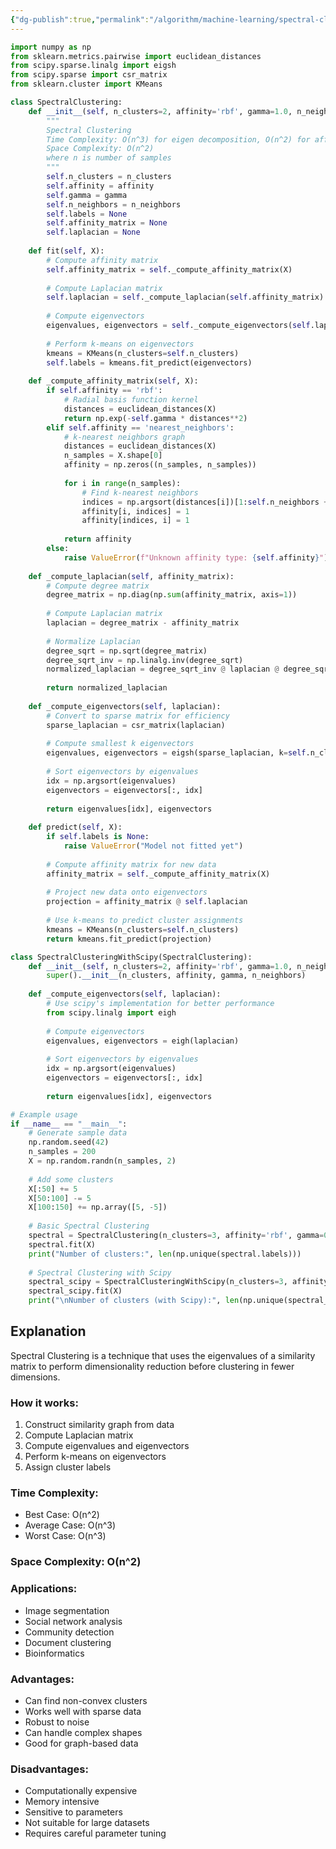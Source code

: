 ```yaml
---
{"dg-publish":true,"permalink":"/algorithm/machine-learning/spectral-clustering/"}
---
```


```python
import numpy as np
from sklearn.metrics.pairwise import euclidean_distances
from scipy.sparse.linalg import eigsh
from scipy.sparse import csr_matrix
from sklearn.cluster import KMeans

class SpectralClustering:
    def __init__(self, n_clusters=2, affinity='rbf', gamma=1.0, n_neighbors=10):
        """
        Spectral Clustering
        Time Complexity: O(n^3) for eigen decomposition, O(n^2) for affinity matrix
        Space Complexity: O(n^2)
        where n is number of samples
        """
        self.n_clusters = n_clusters
        self.affinity = affinity
        self.gamma = gamma
        self.n_neighbors = n_neighbors
        self.labels = None
        self.affinity_matrix = None
        self.laplacian = None
    
    def fit(self, X):
        # Compute affinity matrix
        self.affinity_matrix = self._compute_affinity_matrix(X)
        
        # Compute Laplacian matrix
        self.laplacian = self._compute_laplacian(self.affinity_matrix)
        
        # Compute eigenvectors
        eigenvalues, eigenvectors = self._compute_eigenvectors(self.laplacian)
        
        # Perform k-means on eigenvectors
        kmeans = KMeans(n_clusters=self.n_clusters)
        self.labels = kmeans.fit_predict(eigenvectors)
    
    def _compute_affinity_matrix(self, X):
        if self.affinity == 'rbf':
            # Radial basis function kernel
            distances = euclidean_distances(X)
            return np.exp(-self.gamma * distances**2)
        elif self.affinity == 'nearest_neighbors':
            # k-nearest neighbors graph
            distances = euclidean_distances(X)
            n_samples = X.shape[0]
            affinity = np.zeros((n_samples, n_samples))
            
            for i in range(n_samples):
                # Find k-nearest neighbors
                indices = np.argsort(distances[i])[1:self.n_neighbors + 1]
                affinity[i, indices] = 1
                affinity[indices, i] = 1
            
            return affinity
        else:
            raise ValueError(f"Unknown affinity type: {self.affinity}")
    
    def _compute_laplacian(self, affinity_matrix):
        # Compute degree matrix
        degree_matrix = np.diag(np.sum(affinity_matrix, axis=1))
        
        # Compute Laplacian matrix
        laplacian = degree_matrix - affinity_matrix
        
        # Normalize Laplacian
        degree_sqrt = np.sqrt(degree_matrix)
        degree_sqrt_inv = np.linalg.inv(degree_sqrt)
        normalized_laplacian = degree_sqrt_inv @ laplacian @ degree_sqrt_inv
        
        return normalized_laplacian
    
    def _compute_eigenvectors(self, laplacian):
        # Convert to sparse matrix for efficiency
        sparse_laplacian = csr_matrix(laplacian)
        
        # Compute smallest k eigenvectors
        eigenvalues, eigenvectors = eigsh(sparse_laplacian, k=self.n_clusters, which='SM')
        
        # Sort eigenvectors by eigenvalues
        idx = np.argsort(eigenvalues)
        eigenvectors = eigenvectors[:, idx]
        
        return eigenvalues[idx], eigenvectors
    
    def predict(self, X):
        if self.labels is None:
            raise ValueError("Model not fitted yet")
        
        # Compute affinity matrix for new data
        affinity_matrix = self._compute_affinity_matrix(X)
        
        # Project new data onto eigenvectors
        projection = affinity_matrix @ self.laplacian
        
        # Use k-means to predict cluster assignments
        kmeans = KMeans(n_clusters=self.n_clusters)
        return kmeans.fit_predict(projection)

class SpectralClusteringWithScipy(SpectralClustering):
    def __init__(self, n_clusters=2, affinity='rbf', gamma=1.0, n_neighbors=10):
        super().__init__(n_clusters, affinity, gamma, n_neighbors)
    
    def _compute_eigenvectors(self, laplacian):
        # Use scipy's implementation for better performance
        from scipy.linalg import eigh
        
        # Compute eigenvectors
        eigenvalues, eigenvectors = eigh(laplacian)
        
        # Sort eigenvectors by eigenvalues
        idx = np.argsort(eigenvalues)
        eigenvectors = eigenvectors[:, idx]
        
        return eigenvalues[idx], eigenvectors

# Example usage
if __name__ == "__main__":
    # Generate sample data
    np.random.seed(42)
    n_samples = 200
    X = np.random.randn(n_samples, 2)
    
    # Add some clusters
    X[:50] += 5
    X[50:100] -= 5
    X[100:150] += np.array([5, -5])
    
    # Basic Spectral Clustering
    spectral = SpectralClustering(n_clusters=3, affinity='rbf', gamma=0.1)
    spectral.fit(X)
    print("Number of clusters:", len(np.unique(spectral.labels)))
    
    # Spectral Clustering with Scipy
    spectral_scipy = SpectralClusteringWithScipy(n_clusters=3, affinity='rbf', gamma=0.1)
    spectral_scipy.fit(X)
    print("\nNumber of clusters (with Scipy):", len(np.unique(spectral_scipy.labels)))
```

## Explanation
Spectral Clustering is a technique that uses the eigenvalues of a similarity matrix to perform dimensionality reduction before clustering in fewer dimensions.

### How it works:
1. Construct similarity graph from data
2. Compute Laplacian matrix
3. Compute eigenvalues and eigenvectors
4. Perform k-means on eigenvectors
5. Assign cluster labels

### Time Complexity:
- Best Case: O(n^2)
- Average Case: O(n^3)
- Worst Case: O(n^3)

### Space Complexity: O(n^2)

### Applications:
- Image segmentation
- Social network analysis
- Community detection
- Document clustering
- Bioinformatics

### Advantages:
- Can find non-convex clusters
- Works well with sparse data
- Robust to noise
- Can handle complex shapes
- Good for graph-based data

### Disadvantages:
- Computationally expensive
- Memory intensive
- Sensitive to parameters
- Not suitable for large datasets
- Requires careful parameter tuning 